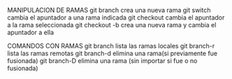 MANIPULACION DE RAMAS
git branch <nombre>	crea una nueva rama
git switch <nombre>	cambia el apuntador a una rama indicada
git checkout <nombre>	cambia el apuntador a la rama seleccionada
git checkout -b <nombre>crea una nueva rama y cambia el apuntador a ella

COMANDOS CON RAMAS
git branch		lista las ramas locales 
git branch-r		lista las ramas remotas
git branch-d <nombre>	elimina una rama(si previamente fue fusionada)
git branch-D <nombre>	elimina una rama (sin importar si fue o no fusionada)

